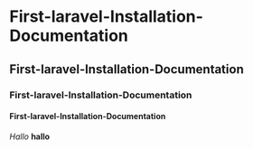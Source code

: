 # First-laravel-Installation-Documentation
## First-laravel-Installation-Documentation
### First-laravel-Installation-Documentation
#### First-laravel-Installation-Documentation
*Hallo*
**hallo**
